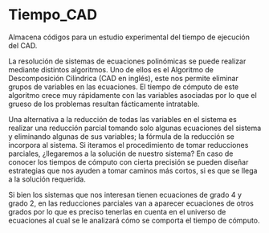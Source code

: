 # Tiempo_CAD
Almacena códigos para un estudio experimental del tiempo de ejecución del CAD.

La resolución de sistemas de ecuaciones polinómicas se puede realizar mediante distintos algoritmos. Uno de ellos es el Algoritmo de Descomposición Cilíndrica (CAD en inglés), este nos permite eliminar grupos de variables en las ecuaciones. El tiempo de cómputo de este algoritmo crece muy rápidamente con las variables asociadas por lo que el grueso de los problemas resultan fácticamente intratable. 

Una alternativa a la reducción de todas las variables en el sistema es realizar una reducción parcial tomando solo algunas ecuaciones del sistema y eliminando algunas de sus variables; la fórmula de la reducción se incorpora al sistema. Si iteramos el procedimiento de tomar reducciones parciales, ¿llegaremos a la solución de nuestro sistema? En caso de conocer los tiempos de cómputo con cierta precisión se pueden diseñar estrategias que nos ayuden a tomar caminos más cortos, si es que se llega a la solución requerida.

Si bien los sistemas que nos interesan tienen ecuaciones de grado 4 y grado 2, en las reducciones parciales van a aparecer ecuaciones de otros grados por lo que es preciso tenerlas en cuenta en el universo de ecuaciones al cual se le analizará cómo se comporta el tiempo de cómputo.
